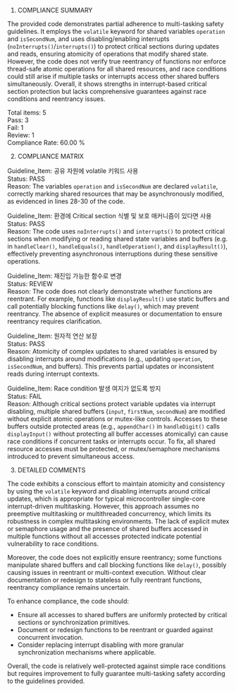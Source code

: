 1) COMPLIANCE SUMMARY

The provided code demonstrates partial adherence to multi-tasking safety guidelines. It employs the `volatile` keyword for shared variables `operation` and `isSecondNum`, and uses disabling/enabling interrupts (`noInterrupts()`/`interrupts()`) to protect critical sections during updates and reads, ensuring atomicity of operations that modify shared state. However, the code does not verify true reentrancy of functions nor enforce thread-safe atomic operations for all shared resources, and race conditions could still arise if multiple tasks or interrupts access other shared buffers simultaneously. Overall, it shows strengths in interrupt-based critical section protection but lacks comprehensive guarantees against race conditions and reentrancy issues.

Total items: 5  
Pass: 3  
Fail: 1  
Review: 1  
Compliance Rate: 60.00 %

2) COMPLIANCE MATRIX

Guideline_Item: 공유 자원에 volatile 키워드 사용  
Status: PASS  
Reason: The variables `operation` and `isSecondNum` are declared `volatile`, correctly marking shared resources that may be asynchronously modified, as evidenced in lines 28-30 of the code.

Guideline_Item: 환경에 Critical section 식별 및 보호 매커니즘이 있다면 사용  
Status: PASS  
Reason: The code uses `noInterrupts()` and `interrupts()` to protect critical sections when modifying or reading shared state variables and buffers (e.g. in `handleClear()`, `handleEquals()`, `handleOperation()`, and `displayResult()`), effectively preventing asynchronous interruptions during these sensitive operations.

Guideline_Item: 재진입 가능한 함수로 변경  
Status: REVIEW  
Reason: The code does not clearly demonstrate whether functions are reentrant. For example, functions like `displayResult()` use static buffers and call potentially blocking functions like `delay()`, which may prevent reentrancy. The absence of explicit measures or documentation to ensure reentrancy requires clarification.

Guideline_Item: 원자적 연산 보장  
Status: PASS  
Reason: Atomicity of complex updates to shared variables is ensured by disabling interrupts around modifications (e.g., updating `operation`, `isSecondNum`, and buffers). This prevents partial updates or inconsistent reads during interrupt contexts.

Guideline_Item: Race condition 발생 여지가 없도록 방지  
Status: FAIL  
Reason: Although critical sections protect variable updates via interrupt disabling, multiple shared buffers (`input`, `firstNum`, `secondNum`) are modified without explicit atomic operations or mutex-like controls. Accesses to these buffers outside protected areas (e.g., `appendChar()` in `handleDigit()` calls `displayInput()` without protecting all buffer accesses atomically) can cause race conditions if concurrent tasks or interrupts occur. To fix, all shared resource accesses must be protected, or mutex/semaphore mechanisms introduced to prevent simultaneous access.

3) DETAILED COMMENTS

The code exhibits a conscious effort to maintain atomicity and consistency by using the `volatile` keyword and disabling interrupts around critical updates, which is appropriate for typical microcontroller single-core interrupt-driven multitasking. However, this approach assumes no preemptive multitasking or multithreaded concurrency, which limits its robustness in complex multitasking environments. The lack of explicit mutex or semaphore usage and the presence of shared buffers accessed in multiple functions without all accesses protected indicate potential vulnerability to race conditions.

Moreover, the code does not explicitly ensure reentrancy; some functions manipulate shared buffers and call blocking functions like `delay()`, possibly causing issues in reentrant or multi-context execution. Without clear documentation or redesign to stateless or fully reentrant functions, reentrancy compliance remains uncertain.

To enhance compliance, the code should:
- Ensure all accesses to shared buffers are uniformly protected by critical sections or synchronization primitives.
- Document or redesign functions to be reentrant or guarded against concurrent invocation.
- Consider replacing interrupt disabling with more granular synchronization mechanisms where applicable.

Overall, the code is relatively well-protected against simple race conditions but requires improvement to fully guarantee multi-tasking safety according to the guidelines provided.